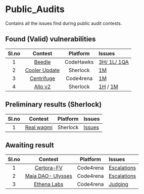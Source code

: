 # Public_Audits
Contains all the issues find during public audit contests.

## Found (Valid) vulnerabilities


|Sl.no|Contest|Platform|Issues|
|:-:|:-:|:-:|:--
|1|[Beedle](https://www.codehawks.com/contests/clkbo1fa20009jr08nyyf9wbx)|CodeHawks|[3H/ 1L/ 1QA](https://github.com/Abelaby/Public_Audits/blob/main/Audits/CodeHawks/Beedle/Findings.md)|
|2|[Cooler Update](https://audits.sherlock.xyz/contests/107)|Sherlock|[1M](https://github.com/sherlock-audit/2023-08-cooler-judging/issues/100)|
|3|[Centrifuge](https://code4rena.com/contests/2023-09-centrifuge#top)|Code4rena|[1M](https://github.com/code-423n4/2023-09-centrifuge-findings/issues/542)|
|4|[Allo v2](https://audits.sherlock.xyz/contests/109)|Sherlock|[1H](https://github.com/sherlock-audit/2023-09-Gitcoin-judging/issues/582) / [1M](https://github.com/sherlock-audit/2023-09-Gitcoin-judging/issues/751)|

## Preliminary results (Sherlock)

|Sl.no|Contest|Platform|Issues|
|:-:|:-:|:-:|:--
|1|[Real wagmi](https://audits.sherlock.xyz/contests/118)|Sherlock|[Issues](https://github.com/sherlock-audit/2023-10-real-wagmi-judging/issues)|

## Awaiting result

|Sl.no|Contest|Platform|Issues|
|:-:|:-:|:-:|:--
|1|[Certora-FV](https://code4rena.com/contests/2023-08-certora-gmx-formal-verification)|Code4rena|[Escalations](https://www.dailywarden.com/)|
|2|[Maia DAO- Ulysses](https://code4rena.com/contests/2023-09-maia-dao-ulysses#top)|Code4rena|[Escalations](https://www.dailywarden.com/)|
|3|[Ethena Labs](https://code4rena.com/contests/2023-10-ethena-labs#top)|Code4rena|[Judging](https://www.dailywarden.com/)|
